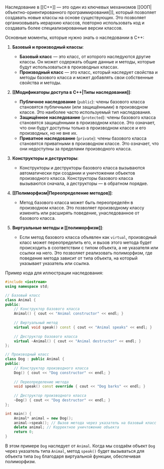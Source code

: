 Наследование в [[C++]] — это один из ключевых механизмов [[ООП|объектно-ориентированного программирования|]], который позволяет создавать новые классы на основе существующих. Это позволяет организовывать иерархию классов, повторно использовать код и создавать более специализированные версии классов.

Основные моменты, которые нужно знать о наследовании в C++:

1. **Базовый и производный классы**:
   - **Базовый класс** — это класс, от которого наследуются другие классы. Он может содержать общие данные и методы, которые будут использоваться в производных классах.
   - **Производный класс** — это класс, который наследует свойства и методы базового класса и может добавлять свои собственные свойства и методы.

2. **[[Модификаторы доступа в C++|Типы наследования]]**:
   - **Публичное наследование** (`public`): члены базового класса становятся публичными (или защищёнными) в производном классе. Это наиболее часто используемый тип наследования.
   - **Защищённое наследование** (`protected`): члены базового класса становятся защищёнными в производном классе. Это означает, что они будут доступны только в производном классе и его производных, но не вне их.
   - **Приватное наследование** (`private`): члены базового класса становятся приватными в производном классе. Это означает, что они недоступны за пределами производного класса.

3. **Конструкторы и деструкторы**:
   - Конструкторы и деструкторы базового класса вызываются автоматически при создании и уничтожении объектов производного класса. Конструкторы базового класса вызываются сначала, а деструкторы — в обратном порядке.

4. **[[Полиморфизм|Переопределение методов]]**:
   - Метод базового класса может быть переопределён в производном классе. Это позволяет производному классу изменять или расширять поведение, унаследованное от базового класса.

5. **Виртуальные методы и [[полиморфизм]]**:
   - Если метод базового класса объявлен как `virtual`, производный класс может переопределить его, и вызов этого метода будет происходить в соответствии с типом объекта, а не указателя или ссылки на него. Это позволяет реализовать полиморфизм, где поведение метода зависит от типа объекта, на который указывает указатель или ссылка.

Пример кода для иллюстрации наследования:

```cpp
#include <iostream>
using namespace std;

// Базовый класс
class Animal {
public:
    // Конструктор базового класса
    Animal() { cout << "Animal constructor" << endl; }
    
    // Виртуальный метод
    virtual void speak() const { cout << "Animal speaks" << endl; }
    
    // Деструктор базового класса
    virtual ~Animal() { cout << "Animal destructor" << endl; }
};

// Производный класс
class Dog : public Animal {
public:
    // Конструктор производного класса
    Dog() { cout << "Dog constructor" << endl; }
    
    // Переопределение метода
    void speak() const override { cout << "Dog barks" << endl; }
    
    // Деструктор производного класса
    ~Dog() { cout << "Dog destructor" << endl; }
};

int main() {
    Animal* animal = new Dog();
    animal->speak(); // Вызов метода через указатель на базовый класс
    delete animal; // Корректное уничтожение объекта
    return 0;
}
```

В этом примере `Dog` наследует от `Animal`. Когда мы создаём объект `Dog` через указатель типа `Animal`, метод `speak()` будет вызываться для объекта типа `Dog` благодаря виртуальной функции, обеспечивая полиморфизм.